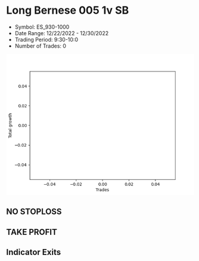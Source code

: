 # Long Bernese 005 1v SB 
- Symbol: ES_930-1000
- Date Range: 12/22/2022 - 12/30/2022
- Trading Period: 9:30-10:0
- Number of Trades: 0

![Plot](LongBernese0051vSBES_930-1000.png)
## NO STOPLOSS














## TAKE PROFIT











## Indicator Exits

